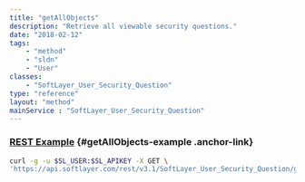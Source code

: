 ```yaml
---
title: "getAllObjects"
description: "Retrieve all viewable security questions."
date: "2018-02-12"
tags:
    - "method"
    - "sldn"
    - "User"
classes:
    - "SoftLayer_User_Security_Question"
type: "reference"
layout: "method"
mainService : "SoftLayer_User_Security_Question"
---
```


### [REST Example](#getAllObjects-example) <a href="/article/rest/"><i class="fas fa-question"></i></a> {#getAllObjects-example .anchor-link} 
```bash
curl -g -u $SL_USER:$SL_APIKEY -X GET \
'https://api.softlayer.com/rest/v3.1/SoftLayer_User_Security_Question/getAllObjects'
```
